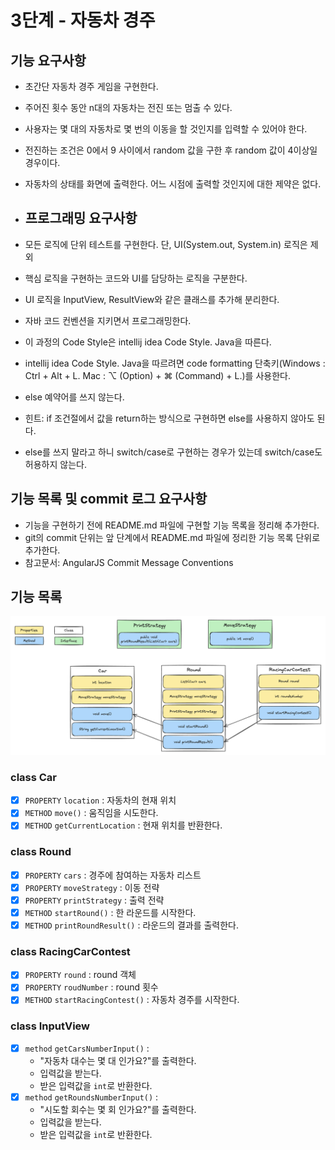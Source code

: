 # 3단계 - 자동차 경주

## 기능 요구사항
- 초간단 자동차 경주 게임을 구현한다.
- 주어진 횟수 동안 n대의 자동차는 전진 또는 멈출 수 있다.
- 사용자는 몇 대의 자동차로 몇 번의 이동을 할 것인지를 입력할 수 있어야 한다.
- 전진하는 조건은 0에서 9 사이에서 random 값을 구한 후 random 값이 4이상일 경우이다.
- 자동차의 상태를 화면에 출력한다. 어느 시점에 출력할 것인지에 대한 제약은 없다.

- ## 프로그래밍 요구사항
- 모든 로직에 단위 테스트를 구현한다. 단, UI(System.out, System.in) 로직은 제외
- 핵심 로직을 구현하는 코드와 UI를 담당하는 로직을 구분한다.
- UI 로직을 InputView, ResultView와 같은 클래스를 추가해 분리한다.
- 자바 코드 컨벤션을 지키면서 프로그래밍한다.
- 이 과정의 Code Style은 intellij idea Code Style. Java을 따른다.
- intellij idea Code Style. Java을 따르려면 code formatting 단축키(Windows : Ctrl + Alt + L. Mac : ⌥ (Option) + ⌘ (Command) + L.)를 사용한다.
- else 예약어를 쓰지 않는다.
- 힌트: if 조건절에서 값을 return하는 방식으로 구현하면 else를 사용하지 않아도 된다.
- else를 쓰지 말라고 하니 switch/case로 구현하는 경우가 있는데 switch/case도 허용하지 않는다.

## 기능 목록 및 commit 로그 요구사항
- 기능을 구현하기 전에 README.md 파일에 구현할 기능 목록을 정리해 추가한다.
- git의 commit 단위는 앞 단계에서 README.md 파일에 정리한 기능 목록 단위로 추가한다.
- 참고문서: AngularJS Commit Message Conventions

## 기능 목록
![기능](../images/image001.png)

### class Car
- [x] `PROPERTY` `location` : 자동차의 현재 위치
- [x] `METHOD` `move()` : 움직임을 시도한다.
- [x] `METHOD` `getCurrentLocation` : 현재 위치를 반환한다.

### class Round
- [x] `PROPERTY` `cars` : 경주에 참여하는 자동차 리스트
- [x] `PROPERTY` `moveStrategy` : 이동 전략
- [x] `PROPERTY` `printStrategy` : 출력 전략
- [x] `METHOD` `startRound()` : 한 라운드를 시작한다.
- [x] `METHOD` `printRoundResult()` : 라운드의 결과를 출력한다.

### class RacingCarContest
- [x] `PROPERTY` `round` : round 객체
- [x] `PROPERTY` `roudNumber` : round 횟수
- [x] `METHOD` `startRacingContest()` : 자동차 경주를 시작한다.

### class InputView
- [x] `method` `getCarsNumberInput()` : 
  - "자동차 대수는 몇 대 인가요?"를 출력한다.
  - 입력값을 받는다.
  - 받은 입력값을 `int`로 반환한다.
- [x] `method` `getRoundsNumberInput()` :
  - "시도할 회수는 몇 회 인가요?"를 출력한다.
  - 입력값을 받는다.
  - 받은 입력값을 `int`로 반환한다.
